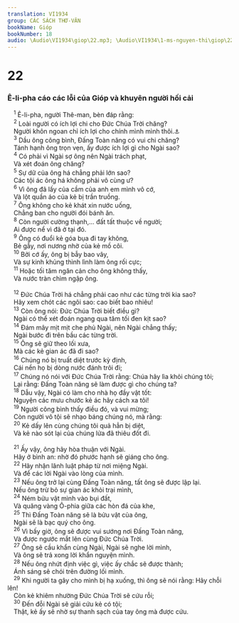 ```yaml
---
translation: VI1934
group: CÁC SÁCH THƠ-VĂN
bookName: Gióp 
bookNumber: 18
audio: \Audio\VI1934\giop\22.mp3; \Audio\VI1934\1-ms-nguyen-thi\giop\22.mp3
---
```


<div class="title"><h1>22</h1><h3>Ê-li-pha cáo các lỗi của Gióp và khuyên người hối cải</h3></div>
<span class="verse giop_22_1"> <sup>1</sup> Ê-li-pha, người Thê-man, bèn đáp rằng: <br/></span>
<span class="verse giop_22_2"> <sup>2</sup> Loài người có ích lợi chi cho Đức Chúa Trời chăng? <br/> Người khôn ngoan chỉ ích lợi cho chính mình mình thôi.<a data-toggle="tooltip" data-placement="bottom" title="Giop 35:6-8">⚓</a><br/></span>
<span class="verse giop_22_3"> <sup>3</sup> Dầu ông công bình, Đấng Toàn năng có vui chi chăng? <br/> Tánh hạnh ông trọn vẹn, ấy được ích lợi gì cho Ngài sao? <br/></span>
<span class="verse giop_22_4"> <sup>4</sup> Có phải vì Ngài sợ ông nên Ngài trách phạt, <br/> Và xét đoán ông chăng? <br/></span>
<span class="verse giop_22_5"> <sup>5</sup> Sự dữ của ông há chẳng phải lớn sao? <br/> Các tội ác ông há không phải vô cùng ư? <br/></span>
<span class="verse giop_22_6"> <sup>6</sup> Vì ông đã lấy của cầm của anh em mình vô cớ, <br/> Và lột quần áo của kẻ bị trần truồng. <br/></span>
<span class="verse giop_22_7"> <sup>7</sup> Ông không cho kẻ khát xin nước uống, <br/> Chẳng ban cho người đói bánh ăn. <br/></span>
<span class="verse giop_22_8"> <sup>8</sup> Còn người cường thạnh,… đất tất thuộc về người; <br/> Ai được nể vì đã ở tại đó. <br/></span>
<span class="verse giop_22_9"> <sup>9</sup> Ông có đuổi kẻ góa bụa đi tay không, <br/> Bẻ gẫy, nơi nương nhờ của kẻ mồ côi. <br/></span>
<span class="verse giop_22_10"> <sup>10</sup> Bởi cớ ấy, ông bị bẫy bao vây, <br/> Và sự kinh khủng thình lình làm ông rối cực; <br/></span>
<span class="verse giop_22_11"> <sup>11</sup> Hoặc tối tăm ngăn cản cho ông không thấy, <br/> Và nước tràn chìm ngập ông. <br/> <br/></span>
<span class="verse giop_22_12"> <sup>12</sup> Đức Chúa Trời há chẳng phải cao như các từng trời kia sao? <br/> Hãy xem chót các ngôi sao: cao biết bao nhiêu! <br/></span>
<span class="verse giop_22_13"> <sup>13</sup> Còn ông nói: Đức Chúa Trời biết điều gì? <br/> Ngài có thể xét đoán ngang qua tăm tối đen kịt sao? <br/></span>
<span class="verse giop_22_14"> <sup>14</sup> Đám mây mịt mịt che phủ Ngài, nên Ngài chẳng thấy; <br/> Ngài bước đi trên bầu các từng trời. <br/></span>
<span class="verse giop_22_15"> <sup>15</sup> Ông sẽ giữ theo lối xưa, <br/> Mà các kẻ gian ác đã đi sao? <br/></span>
<span class="verse giop_22_16"> <sup>16</sup> Chúng nó bị truất diệt trước kỳ định, <br/> Cái nền họ bị dòng nước đánh trôi đi; <br/></span>
<span class="verse giop_22_17"> <sup>17</sup> Chúng nó nói với Đức Chúa Trời rằng: Chúa hãy lìa khỏi chúng tôi; <br/> Lại rằng: Đấng Toàn năng sẽ làm được gì cho chúng ta? <br/></span>
<span class="verse giop_22_18"> <sup>18</sup> Dẫu vậy, Ngài có làm cho nhà họ đầy vật tốt: <br/> Nguyện các mưu chước kẻ ác hãy cách xa tôi! <br/></span>
<span class="verse giop_22_19"> <sup>19</sup> Người công bình thấy điều đó, và vui mừng; <br/> Còn người vô tội sẽ nhạo báng chúng nó, mà rằng: <br/></span>
<span class="verse giop_22_20"> <sup>20</sup> Kẻ dấy lên cùng chúng tôi quả hẳn bị diệt, <br/> Và kẻ nào sót lại của chúng lửa đã thiêu đốt đi. <br/> <br/></span>
<span class="verse giop_22_21"> <sup>21</sup> Ấy vậy, ông hãy hòa thuận với Ngài. <br/> Hãy ở bình an: nhờ đó phước hạnh sẽ giáng cho ông. <br/></span>
<span class="verse giop_22_22"> <sup>22</sup> Hãy nhận lãnh luật pháp từ nơi miệng Ngài. <br/> Và để các lời Ngài vào lòng của mình. <br/></span>
<span class="verse giop_22_23"> <sup>23</sup> Nếu ông trở lại cùng Đấng Toàn năng, tất ông sẽ được lập lại. <br/> Nếu ông trừ bỏ sự gian ác khỏi trại mình, <br/></span>
<span class="verse giop_22_24"> <sup>24</sup> Ném bửu vật mình vào bụi đất, <br/> Và quăng vàng Ô-phia giữa các hòn đá của khe, <br/></span>
<span class="verse giop_22_25"> <sup>25</sup> Thì Đấng Toàn năng sẽ là bửu vật của ông, <br/> Ngài sẽ là bạc quý cho ông. <br/></span>
<span class="verse giop_22_26"> <sup>26</sup> Vì bấy giờ, ông sẽ được vui sướng nơi Đấng Toàn năng, <br/> Và được ngước mắt lên cùng Đức Chúa Trời. <br/></span>
<span class="verse giop_22_27"> <sup>27</sup> Ông sẽ cầu khẩn cùng Ngài, Ngài sẽ nghe lời mình, <br/> Và ông sẽ trả xong lời khẩn nguyện mình. <br/></span>
<span class="verse giop_22_28"> <sup>28</sup> Nếu ông nhứt định việc gì, việc ấy chắc sẽ được thành; <br/> Ánh sáng sẽ chói trên đường lối mình. <br/></span>
<span class="verse giop_22_29"> <sup>29</sup> Khi người ta gây cho mình bị hạ xuống, thì ông sẽ nói rằng: Hãy chỗi lên! <br/> Còn kẻ khiêm nhường Đức Chúa Trời sẽ cứu rỗi; <br/></span>
<span class="verse giop_22_30"> <sup>30</sup> Đến đỗi Ngài sẽ giải cứu kẻ có tội; <br/> Thật, kẻ ấy sẽ nhờ sự thanh sạch của tay ông mà được cứu. <br/></span>
